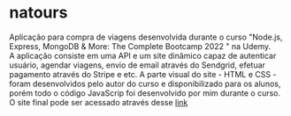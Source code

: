 # natours
Aplicação para compra de viagens desenvolvida durante o curso "Node.js, Express, MongoDB & More: The Complete Bootcamp 2022
" na Udemy.\
A aplicação consiste em uma API e um site dinâmico capaz de autenticar usuário, agendar viagens, envio de email através do Sendgrid, efetuar pagamento através do Stripe e etc.
A parte visual do site - HTML e CSS - foram desenvolvidos pelo autor do curso e disponibilizado para os alunos, porém todo o código JavaScrip foi desenvolvido por mim durante o curso.\
O site final pode ser acessado através desse [link](https://natours-marcelo.herokuapp.com)
